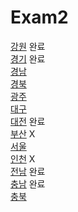 # Exam2

[강원](https://github.com/Harry010117/Exam2/tree/master/강원2) 완료  
[경기](https://github.com/Harry010117/Exam2/tree/master/경기2) 완료  
[경남](https://github.com/Harry010117/Exam2/tree/master/경남2)  
[경북](https://github.com/Harry010117/Exam2/tree/master/경북2)  
[광주](https://github.com/Harry010117/Exam2/tree/master/광주2)  
[대구](https://github.com/Harry010117/Exam2/tree/master/대구2)  
[대전](https://github.com/Harry010117/Exam2/tree/master/대전2) 완료  
[부산](https://github.com/Harry010117/Exam2/tree/master/부산2) X  
[서울](https://github.com/Harry010117/Exam2/tree/master/서울2)  
[인천](https://github.com/Harry010117/Exam2/tree/master/인천2) X  
[전남](https://github.com/Harry010117/Exam2/tree/master/전남2) 완료  
[충남](https://github.com/Harry010117/Exam2/tree/master/충남2) 완료    
[충북](https://github.com/Harry010117/Exam2/tree/master/충북2)    
